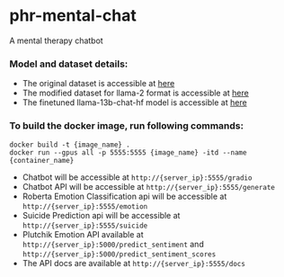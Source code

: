 # phr-mental-chat
A mental therapy chatbot

### Model and dataset details:
- The original dataset is accessible at [here](https://huggingface.co/datasets/jerryjalapeno/nart-100k-synthetic)
- The modified dataset for llama-2 format is accessible at [here](https://huggingface.co/datasets/vibhorag101/phr_mental_health_dataset)
- The finetuned llama-13b-chat-hf model is accessible at [here](https://huggingface.co/vibhorag101/llama-2-13b-chat-hf-phr_mental_therapy)

### To build the docker image, run following commands:
```
docker build -t {image_name} .
docker run --gpus all -p 5555:5555 {image_name} -itd --name {container_name} 
```
- Chatbot will be accessible at `http://{server_ip}:5555/gradio`
- Chatbot API will be accessible at `http://{server_ip}:5555/generate`
- Roberta Emotion Classification api will be accessible at `http://{server_ip}:5555/emotion`
- Suicide Prediction api will be accessible at `http://{server_ip}:5555/suicide`
- Plutchik Emotion API available at `http://{server_ip}:5000/predict_sentiment` and `http://{server_ip}:5000/predict_sentiment_scores`
- The API docs are available at `http://{server_ip}:5555/docs`
